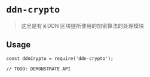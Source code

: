 # `ddn-crypto`

> 这里是有关DDN 区块链所使用的加密算法的处理模块

## Usage

```
const ddnCrypto = require('ddn-crypto');

// TODO: DEMONSTRATE API
```
